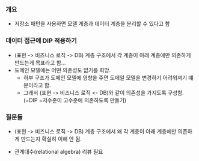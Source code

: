 ### 개요
- 저장소 패턴을 사용하면 모델 계층과 데이터 계층을 분리할 수 있다고 함


### 데이터 접근에 DIP 적용하기
- (표현 -> 비즈니스 로직 -> DB) 계층 구조에서 각 계층이 아래 계층에만 의존하게 만드는게 목표라고 함...
- 도메인 모델에는 어떤 의존성도 없기를 희망.
  - 하부 구조가 도메인 모델에 영향을 주면 도메일 모델을 변경하기 어려워져기 떄문이라고 함.
  - 그래서 (표현 -> 비즈니스 로직 <- DB)와 같이 의존성을 가지도록 구성함. (=DIP =저수준이 고수준에 의존하도록 만들기) 


### 질문들
- (표현 -> 비즈니스 로직 -> DB) 계층 구조에서 왜 각 계층이 아래 계층에만 의존하게 만드는지 확실히 이해 안 됨.

- 관계대수(relational algebra) 리뷰 필요